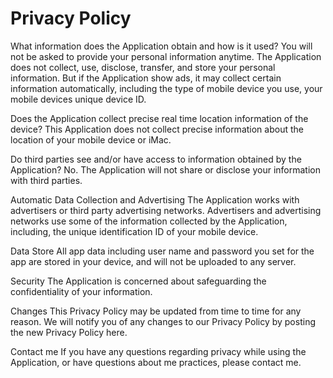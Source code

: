 # Privacy Policy
What information does the Application obtain and how is it used?
You will not be asked to provide your personal information anytime. The Application does not collect, use, disclose, transfer, and store your personal information. But if the Application show ads, it may collect certain information automatically, including the type of mobile device you use, your mobile devices unique device ID. 

Does the Application collect precise real time location information of the device?
This Application does not collect precise information about the location of your mobile device or iMac. 

Do third parties see and/or have access to information obtained by the Application?
No. The Application will not share or disclose your information with third parties.

Automatic Data Collection and Advertising
The Application works with advertisers or third party advertising networks. Advertisers and advertising networks use some of the information collected by the Application, including, the unique identification ID of your mobile device.

Data Store
All app data including user name and password you set for the app are stored in your device, and will not be uploaded to any server.

Security
The Application is concerned about safeguarding the confidentiality of your information.

Changes
This Privacy Policy may be updated from time to time for any reason. We will notify you of any changes to our Privacy Policy by posting the new Privacy Policy here.

Contact me
If you have any questions regarding privacy while using the Application, or have questions about me practices, please contact me.

